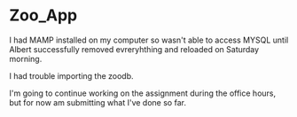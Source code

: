 # Zoo_App

I had MAMP installed on my computer so wasn't able to access MYSQL until Albert successfully removed evreryhthing and reloaded on Saturday morning.

I had trouble importing the zoodb.

I'm going to continue working on the assignment during the office hours, but for now am submitting what I've done so far.
